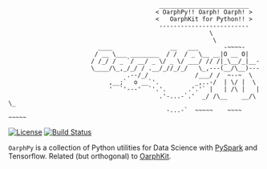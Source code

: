 ```
                                          _________________________
                                         < OarphPy!! Oarph! Oarph! >
                                         <   OarphKit for Python!! >
                                          -------------------------
                                                        \
                                                         \
                         ____                __   ___       -~~~~-
                        / __ \___ ________  / /  / _ \__ __|O __ O|     
                       / /_/ / _ `/ __/ _ \/ _ \/ ___/ // /|_\__/_|__-  
                       \____/\_,_/_/ / .__/_//_/_/   \_,---(__/\__)---  
                                 .--/_/             /___/ /  ~--~  \    
                            ,__;`  o __`'.          _,..-/  | \/ |  \   
                            '  `'---'  `'.'.      .'.'` |   | /\ |   |
                                          .'-...-`.'  _/ /\__    __/\ \_
                                            -...-`  ~~~~~    ~~~~    ~~~~~
```

[![License](http://img.shields.io/:license-apache-orange.svg)](http://www.apache.org/licenses/LICENSE-2.0) 
[![Build Status](https://circleci.com/gh/pwais/oarphpy.png?style=shield)](https://circleci.com/gh/pwais/oarphpy/tree/master)

`OarphPy` is a collection of Python utilities for Data Science with
[PySpark](https://spark.apache.org/docs/latest/api/python/) and Tensorflow. 
Related (but orthogonal) to [OarphKit](https://github.com/pwais/oarphkit).
